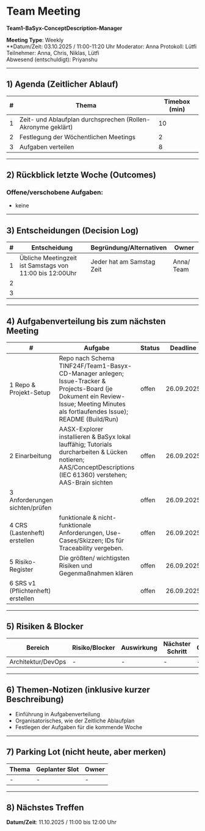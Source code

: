 # Team Meeting  
**Team1-BaSyx-ConceptDescription-Manager**

**Meeting Type**: Weekly  
**Datum/Zeit: 03.10.2025 / 11:00-11:20 Uhr
Moderator:  Anna
Protokoll: Lütfi  
Teilnehmer: Anna, Chris, Niklas, Lütfi  
Abwesend (entschuldigt): Priyanshu

---

## 1) Agenda (Zeitlicher Ablauf)
| #   | Thema                                                        | Timebox (min) |
| --- | ------------------------------------------------------------ | ------------- |
| 1   | Zeit- und Ablaufplan durchsprechen (Rollen-Akronyme geklärt) | 10            |
| 2   | Festlegung der Wöchentlichen Meetings                        | 2             |
| 3   | Aufgaben verteilen                                           | 8             |

---

## 2) Rückblick letzte Woche (Outcomes)
### Offene/verschobene Aufgaben:  
-  keine
---

## 3) Entscheidungen (Decision Log)
| #   | Entscheidung                                            | Begründung/Alternativen   | Owner      |
| --- | ------------------------------------------------------- | ------------------------- | ---------- |
| 1   | Übliche Meetingzeit ist Samstags von 11:00 bis 12:00Uhr | Jeder hat am Samstag Zeit | Anna/ Team |
| 2   |                                                         |                           |            |
| 3   |                                                         |                           |            |

---

## 4) Aufgabenverteilung bis zum nächsten Meeting
| #                                  | Aufgabe                                                                                                                                                                             | Status | Deadline   | Owner     |
| ---------------------------------- | ----------------------------------------------------------------------------------------------------------------------------------------------------------------------------------- | ------ | ---------- | --------- |
| 1 Repo & Projekt-Setup             | Repo nach Schema TINF24F/Team1-Basyx-CD-Manager anlegen; Issue-Tracker & Projects-Board (je Dokument ein Review-Issue; Meeting Minutes als fortlaufendes Issue); README (Build/Run) | offen  | 26.09.2025 | PL        |
| 2 Einarbeitung                     | AASX-Explorer installieren & BaSyx lokal lauffähig; Tutorials durcharbeiten & Lücken notieren; AAS/ConceptDescriptions (IEC 61360) verstehen; AAS-Brain sichten                     | offen  | 26.09.2025 | SA / Alle |
| 3 Anforderungen sichten/prüfen     |                                                                                                                                                                                     | offen  | 26.09.2025 | PM        |
| 4 CRS (Lastenheft) erstellen       | funktionale & nicht-funktionale Anforderungen, Use-Cases/Skizzen; IDs für Traceability vergeben.                                                                                    | offen  | 26.09.2025 | PM        |
| 5 Risiko-Register                  | Die größten/ wichtigsten Risiken und Gegenmaßnahmen klären                                                                                                                          | offen  | 26.09.2025 | PL        |
| 6 SRS v1 (Pflichtenheft) erstellen |                                                                                                                                                                                     | offen  | 26.09.2025 | PM / SA   |

---

## 5) Risiken & Blocker
| Bereich            | Risiko/Blocker | Auswirkung | Nächster Schritt | Owner |
| ------------------ | -------------- | ---------- | ---------------- | ----- |
| Architektur/DevOps | -              | -          | -                | -     |

---

## 6) Themen-Notizen (inklusive kurzer Beschreibung)

- Einführung in Aufgabenverteilung 
- Organisatorisches, wie der Zeitliche Ablaufplan 
- Festlegen der Aufgaben für die kommende Woche
---

## 7) Parking Lot (nicht heute, aber merken)
| Thema | Geplanter Slot | Owner |
| ----- | -------------- | ----- |
| -     | -              | -     |

---

## 8) Nächstes Treffen
**Datum/Zeit**: 11.10.2025 / 11:00 bis 12:00 Uhr
